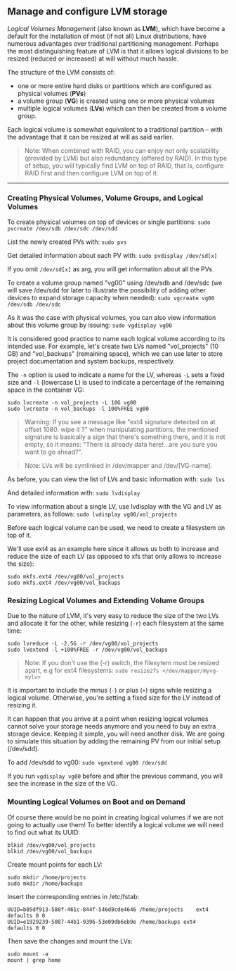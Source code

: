 ## Manage and configure LVM storage

*Logical Volumes Management* (also known as **LVM**), which have become a default for the installation of most (if not all) Linux distributions, have numerous advantages over traditional partitioning management. Perhaps the most distinguishing feature of LVM is that it allows logical divisions to be resized (reduced or increased) at will without much hassle.

The structure of the LVM consists of:

- one or more entire hard disks or partitions which are configured as physical volumes (**PVs**)
- a volume group (**VG**) is created using one or more physical volumes
- multiple logical volumes (**LVs**) which can then be created from a volume group. 

Each logical volume is somewhat equivalent to a traditional partition – with the advantage that it can be resized at will as said earlier.

> Note: When combined with RAID, you can enjoy not only scalability (provided by LVM) but also redundancy (offered by RAID). In this type of setup, you will typically find LVM on top of RAID, that is, configure RAID first and then configure LVM on top of it.

---

### Creating Physical Volumes, Volume Groups, and Logical Volumes

To create physical volumes on top of devices or single partitions: `sudo pvcreate /dev/sdb /dev/sdc /dev/sdd`

List the newly created PVs with: `sudo pvs`

Get detailed information about each PV with: `sudo pvdisplay /dev/sd[x]`

If you omit `/dev/sd[x]` as arg, you will get information about all the PVs.

To create a volume group named "vg00" using /dev/sdb and /dev/sdc (we will save /dev/sdd for later to illustrate the possibility of adding other devices to expand storage capacity when needed): `sudo vgcreate vg00 /dev/sdb /dev/sdc`

As it was the case with physical volumes, you can also view information about this volume group by issuing: `sudo vgdisplay vg00`

It is considered good practice to name each logical volume according to its intended use. For example, let's create two LVs named "vol_projects" (10 GB) and "vol_backups" (remaining space), which we can use later to store project documentation and system backups, respectively.

The `-n` option is used to indicate a name for the LV, whereas `-L` sets a fixed size and `-l` (lowercase L) is used to indicate a percentage of the remaining space in the container VG:
```
sudo lvcreate -n vol_projects -L 10G vg00
sudo lvcreate -n vol_backups -l 100%FREE vg00
```

> Warning: If you see a message like "ext4 signature detected on at offset 1080. wipe it ?" when manipulating partitions, the mentioned signature is basically a sign that there's something there, and it is not empty, so it means: "There is already data here!...are you sure you want to go ahead?".

> Note: LVs will be symlinked in /dev/mapper and /dev/[VG-name].

As before, you can view the list of LVs and basic information with: `sudo lvs`

And detailed information with: `sudo lvdisplay`

To view information about a single LV, use lvdisplay with the VG and LV as parameters, as follows: `sudo lvdisplay vg00/vol_projects`

Before each logical volume can be used, we need to create a filesystem on top of it.

We'll use ext4 as an example here since it allows us both to increase and reduce the size of each LV (as opposed to xfs that only allows to increase the size):
```
sudo mkfs.ext4 /dev/vg00/vol_projects
sudo mkfs.ext4 /dev/vg00/vol_backups
```

### Resizing Logical Volumes and Extending Volume Groups

Due to the nature of LVM, it's very easy to reduce the size of the two LVs and allocate it for the other, while resizing (`-r`) each filesystem at the same time:
```
sudo lvreduce -L -2.5G -r /dev/vg00/vol_projects
sudo lvextend -l +100%FREE -r /dev/vg00/vol_backups
```

> Note: If you don't use the (-r) switch, the filesytem must be resized apart, e.g for ext4 filesystems: `sudo resize2fs </dev/mapper/myvg-mylv>` 

It is important to include the minus (`-`) or plus (`+`) signs while resizing a logical volume. Otherwise, you're setting a fixed size for the LV instead of resizing it.

It can happen that you arrive at a point when resizing logical volumes cannot solve your storage needs anymore and you need to buy an extra storage device. Keeping it simple, you will need another disk. We are going to simulate this situation by adding the remaining PV from our initial setup (/dev/sdd).

To add /dev/sdd to vg00: `sudo vgextend vg00 /dev/sdd`

If you run `vgdisplay vg00` before and after the previous command, you will see the increase in the size of the VG.

### Mounting Logical Volumes on Boot and on Demand

Of course there would be no point in creating logical volumes if we are not going to actually use them! To better identify a logical volume we will need to find out what its UUID:
```
blkid /dev/vg00/vol_projects
blkid /dev/vg00/vol_backups
```

Create mount points for each LV:
```
sudo mkdir /home/projects
sudo mkdir /home/backups
```

Insert the corresponding entries in /etc/fstab:
```
UUID=b85df913-580f-461c-844f-546d8cde4646 /home/projects	ext4 defaults 0 0
UUID=e1929239-5087-44b1-9396-53e09db6eb9e /home/backups ext4	defaults 0 0
```

Then save the changes and mount the LVs:
```
sudo mount -a
mount | grep home
```